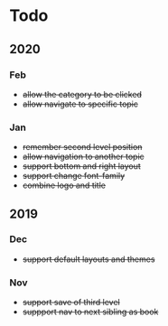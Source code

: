 # Todo

## 2020

### Feb

- ~~allow the category to be clicked~~
- ~~allow navigate to specific topic~~

### Jan

- ~~remember second level position~~
- ~~allow navigation to another topic~~
- ~~support bottom and right layout~~
- ~~support change font-family~~
- ~~combine logo and title~~

## 2019

### Dec

- ~~support default layouts and themes~~

### Nov

- ~~support save of third level~~
- ~~suppport nav to next sibling as book~~